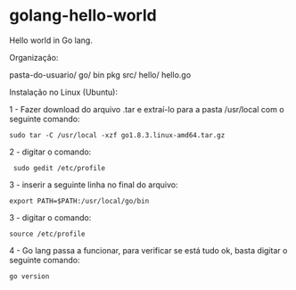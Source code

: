 # golang-hello-world
Hello world in Go lang.

Organização:

pasta-do-usuario/
	go/
		bin
		pkg
		src/
			hello/
				hello.go


Instalação no Linux (Ubuntu):

1 - Fazer download do arquivo .tar e extraí-lo para a pasta /usr/local com o seguinte comando:
	
	sudo tar -C /usr/local -xzf go1.8.3.linux-amd64.tar.gz

2 - digitar o comando:
	 
	 sudo gedit /etc/profile 

3 - inserir a seguinte linha no final do arquivo:
	
	export PATH=$PATH:/usr/local/go/bin

3 - digitar o comando:
	
	source /etc/profile

4 - Go lang passa a funcionar, para verificar se está tudo ok, basta digitar o seguinte comando:
	
	go version


